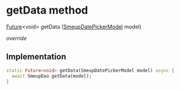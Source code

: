 


# getData method








[Future](https://api.flutter.dev/flutter/dart-async/Future-class.html)&lt;void> getData
([SmeupDatePickerModel](../../smeup_models_widgets_smeup_datepicker_model/SmeupDatePickerModel-class.md) model)

_override_






## Implementation

```dart
static Future<void> getData(SmeupDatePickerModel model) async {
  await SmeupDao.getData(model);
}
```







